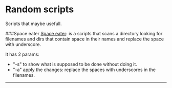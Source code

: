 # Random scripts

Scripts that maybe usefull.

###Space eater
[Space eater](space_eater.py): is a scripts that scans a directory looking for filenames and dirs that contain space in their names and replace the space with underscore.
 
It has 2 params:
  * "-s" to show what is supposed to be done without doing it.
  * "-a" apply the changes: replace the spaces with underscores in the filenames.

---
